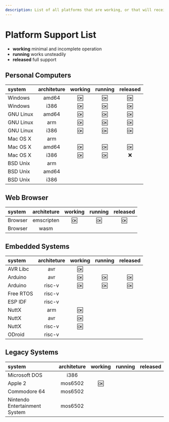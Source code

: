 ```yaml
---
description: List of all platforms that are working, or that will receive the support soon.
---
```


Platform Support List
=====================

 * **working** minimal and incomplete operation
 * **running** works unsteadily
 * **released** full support

Personal Computers
------------------

| system | architeture | working | running | released |
| :----- | :---------: | :-----: | :-----: | :------: |
| Windows | amd64 | :ok: | :ok:  | :ok:  |
| Windows | i386 | :ok:  | :ok: | :ok: |
| GNU Linux | amd64 | :ok:  | :ok: | :ok: |
| GNU Linux | arm | :ok:  | :ok: | :ok: |
| GNU Linux | i386 | :ok: | :ok: | :ok: |
| Mac OS X | arm |
| Mac OS X | amd64 | :ok: | :ok: | :ok: |
| Mac OS X | i386 | :ok: | :ok: | :x: |
| BSD Unix | arm |
| BSD Unix | amd64 |
| BSD Unix | i386 |

Web Browser 
-----------

| system | architeture | working | running | released |
| :----- | :---------: | :-----: | :-----: | :------: |
| Browser | emscripten | :ok: | :ok: | :ok: |
| Browser | wasm |

Embedded Systems
----------------

| system | architeture | working | running | released |
| :----- | :---------: | :-----: | :-----: | :------: |
| AVR Libc | avr | :ok: |
| Arduino | avr | :ok: | :ok: | :ok: |
| Arduino | risc-v | :ok: | :ok: | :ok: |
| Free RTOS | risc-v |
| ESP IDF | risc-v |
| NuttX | arm | :ok: |
| NuttX | avr | :ok: |
| NuttX | risc-v | :ok: |
| ODroid | risc-v |

Legacy Systems
--------------

| system | architeture | working | running | released |
| :----- | :---------: | :-----: | :-----: | :------: |
| Microsoft DOS | i386 |
| Apple 2 | mos6502 | :ok: |
| Commodore 64 | mos6502 |
| Nintendo Entertainment System | mos6502 |
